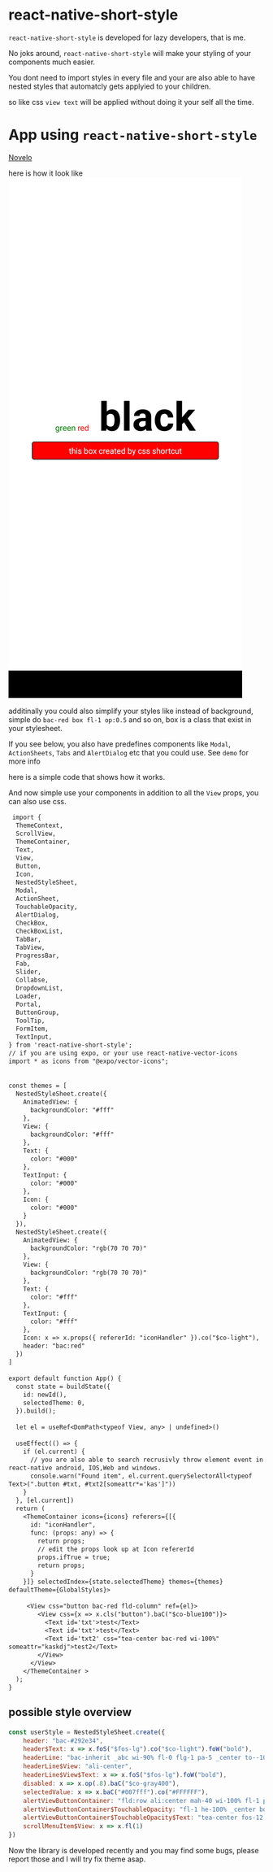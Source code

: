 # react-native-short-style
`react-native-short-style` is developed for lazy developers, that is me.

No joks around, `react-native-short-style` will make your styling of your components much easier.

You dont need to import styles in every file and your are also able to have nested styles that automatcly gets applyied to your children. 

so like css `view text` will be applied without doing it your self all the time.

# App using `react-native-short-style`
[Novelo](https://github.com/1-AlenToma/Novelo)

here is how it look like
![screenshot](https://raw.githubusercontent.com/1-AlenToma/react-native-short-style/main/src/screenshot/image.png)

additinally you could also simplify your styles like instead of background, simple do `bac-red box fl-1 op:0.5` and so on, box is a class that exist in your stylesheet.

If you see below, you also have predefines components like `Modal`, `ActionSheets`, `Tabs` and `AlertDialog` etc that you could use. See `demo` for more info

here is a simple code that shows how it works.


And now simple use your components
in addition to all the `View` props,
you can also use css.
```tsx
 import {
  ThemeContext,
  ScrollView,
  ThemeContainer,
  Text,
  View,
  Button,
  Icon,
  NestedStyleSheet,
  Modal,
  ActionSheet,
  TouchableOpacity,
  AlertDialog,
  CheckBox,
  CheckBoxList,
  TabBar,
  TabView,
  ProgressBar,
  Fab,
  Slider,
  Collabse,
  DropdownList,
  Loader,
  Portal,
  ButtonGroup,
  ToolTip,
  FormItem,
  TextInput,
} from 'react-native-short-style';
// if you are using expo, or your use react-native-vector-icons
import * as icons from "@expo/vector-icons";


const themes = [
  NestedStyleSheet.create({
    AnimatedView: {
      backgroundColor: "#fff"
    },
    View: {
      backgroundColor: "#fff"
    },
    Text: {
      color: "#000"
    },
    TextInput: {
      color: "#000"
    },
    Icon: {
      color: "#000"
    }
  }),
  NestedStyleSheet.create({
    AnimatedView: {
      backgroundColor: "rgb(70 70 70)"
    },
    View: {
      backgroundColor: "rgb(70 70 70)"
    },
    Text: {
      color: "#fff"
    },
    TextInput: {
      color: "#fff"
    },
    Icon: x => x.props({ refererId: "iconHandler" }).co("$co-light"),
    header: "bac:red"
  })
]

export default function App() {
  const state = buildState({
    id: newId(),
    selectedTheme: 0,
  }).build();

  let el = useRef<DomPath<typeof View, any> | undefined>()

  useEffect(() => {
    if (el.current) {
      // you are also able to search recrusivly throw element event in react-native android, IOS,Web and windows.
      console.warn("Found item", el.current.querySelectorAll<typeof Text>(".button #txt, #txt2[someattr*='kas']"))
    }
  }, [el.current])
  return (
    <ThemeContainer icons={icons} referers={[{
      id: "iconHandler",
      func: (props: any) => {
        return props;
        // edit the props look up at Icon refererId
        props.ifTrue = true;
        return props;
      }
    }]} selectedIndex={state.selectedTheme} themes={themes} defaultTheme={GlobalStyles}>

     <View css="button bac-red fld-column" ref={el}>
        <View css={x => x.cls("button").baC("$co-blue100")}>
          <Text id='txt'>test</Text>
          <Text id='txt'>test</Text>
          <Text id='txt2' css="tea-center bac-red wi-100%" someattr="kaskdj">test2</Text>
        </View>
      </View>
    </ThemeContainer >
  );
}

```
## possible style overview 
```js
const userStyle = NestedStyleSheet.create({
    header: "bac-#292e34",
    header$Text: x => x.foS("$fos-lg").co("$co-light").foW("bold"),
    headerLine: "bac-inherit _abc wi-90% fl-0 flg-1 pa-5 _center to--10 zi-1",
    headerLine$View: "ali-center",
    headerLine$View$Text: x => x.foS("$fos-lg").foW("bold"),
    disabled: x => x.op(.8).baC("$co-gray400"),
    selectedValue: x => x.baC("#007fff").co("#FFFFFF"),
    alertViewButtonContainer: "fld:row ali:center mah-40 wi-100% fl-1 po-relative to-5",
    alertViewButtonContainer$TouchableOpacity: "fl-1 he-100% _center bor-0 !important",
    alertViewButtonContainer$TouchableOpacity$Text: "tea-center fos-12 fow-bold",
    scrollMenuItem$View: x => x.fl(1)
})

```


Now the library is developed recently and you may find some bugs, please report those and I will try fix theme asap. 
